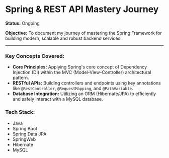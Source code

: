 # Spring & REST API Mastery Journey

**Status:** Ongoing

**Objective:** To document my journey of mastering the Spring Framework for building modern, scalable and robust backend services.

---

### Key Concepts Covered:

* **Core Principles:** Applying Spring's core concept of Dependency Injection (DI) within the MVC (Model-View-Controller) architectural pattern.
* **RESTful APIs:** Building controllers and endpoints using key annotations like `@RestController`, `@RequestMapping`, and `@PathVariable`.
* **Database Integration:** Utilizing an ORM (Hibernate/JPA) to efficiently and safely interact with a MySQL database.

### Tech Stack:

* Java
* Spring Boot
* Spring Data JPA
* SpringWeb
* Hibernate
* MySQL



